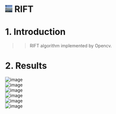 [<img height="23" src="https://github.com/lh9171338/Outline/blob/master/icon.jpg"/>](https://github.com/lh9171338/Outline) RIFT
===

# 1. Introduction
>>RIFT algorithm implemented by Opencv.

# 2. Results
![image](https://github.com/lh9171338/RIFT/tree/Opencv/RIFT/day-night/result.jpg)  
![image](https://github.com/lh9171338/RIFT/tree/Opencv/RIFT/depth-optical/result.jpg)  
![image](https://github.com/lh9171338/RIFT/tree/Opencv/RIFT/infrared-optical/result.jpg)  
![image](https://github.com/lh9171338/RIFT/tree/Opencv/RIFT/map-optical/result.jpg)  
![image](https://github.com/lh9171338/RIFT/tree/Opencv/RIFT/optical-optical/result.jpg)  
![image](https://github.com/lh9171338/RIFT/tree/Opencv/RIFT/sar-optical/result.jpg)
